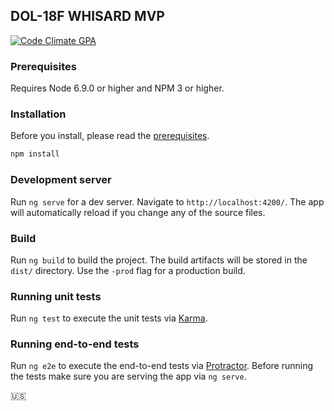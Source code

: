 ## DOL-18F WHISARD MVP

[![Code Climate GPA](https://codeclimate.com/github/18F/dol-whisard/badges/gpa.svg)](https://codeclimate.com/github/18F/dol-whisard)

### Prerequisites

Requires Node 6.9.0 or higher and NPM 3 or higher.

### Installation

Before you install, please read the [prerequisites](#prerequisites).

```bash
npm install
```

### Development server

Run `ng serve` for a dev server. Navigate to `http://localhost:4200/`. The app will automatically reload if you change any of the source files.

### Build

Run `ng build` to build the project. The build artifacts will be stored in the `dist/` directory. Use the `-prod` flag for a production build.

### Running unit tests

Run `ng test` to execute the unit tests via [Karma](https://karma-runner.github.io).

### Running end-to-end tests

Run `ng e2e` to execute the end-to-end tests via [Protractor](http://www.protractortest.org/). Before running the tests make sure you are serving the app via `ng serve`.

🇺🇸
